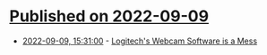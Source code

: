 # [Published on 2022-09-09](index.md)

* [2022-09-09, 15:31:00](https://tech.slashdot.org/story/22/09/09/1531250/logitechs-webcam-software-is-a-mess?utm_source=rss1.0mainlinkanon&utm_medium=feed) - [Logitech's Webcam Software is a Mess](https://tech.slashdot.org/story/22/09/09/1531250/logitechs-webcam-software-is-a-mess?utm_source=rss1.0mainlinkanon&utm_medium=feed)
